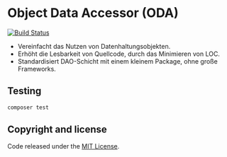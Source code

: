 # Object Data Accessor (ODA)


[![Build Status](https://travis-ci.org/phoenixrvd/oda.png?branch=master)](https://travis-ci.org/phoenixrvd/oda)

* Vereinfacht das Nutzen von Datenhaltungsobjekten.
* Erhöht die Lesbarkeit von Quellcode, durch das Minimieren von LOC.
* Standardisiert DAO-Schicht mit einem kleinem Package, ohne große Frameworks.
 
## Testing

```bash
composer test
```

## Copyright and license

Code released under the [MIT License](LICENSE). 
